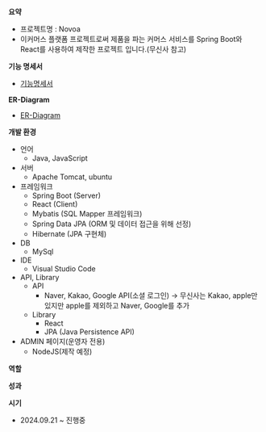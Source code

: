 
**요약**
- 프로젝트명 : Novoa
- 이커머스 플랫폼 프로젝트로써 제품을 파는 커머스 서비스를 Spring Boot와 React를 사용하여 제작한 프로젝트 입니다.(무신사 참고)

**기능 명세서**

- [기능명세서](https://perfect-angora-dd5.notion.site/10b0ab630964802ca7c7dd1a4b5b7a90?v=8f270b54093f4a05837ca60a7d37740e&pvs=4)

**ER-Diagram**

- [ER-Diagram](https://www.erdcloud.com/d/tWmM7hzXCEuK23qc5)

**개발 환경**

- 언어
    - Java, JavaScript
- 서버
    - Apache Tomcat, ubuntu
- 프레임워크
    - Spring Boot (Server)
    - React (Client)
    - Mybatis (SQL Mapper 프레임워크)
    - Spring Data JPA (ORM 및 데이터 접근을 위해 선정)
    - Hibernate (JPA 구현체)
- DB
    - MySql
- IDE
    - Visual Studio Code
- API, Library
    - API
        - Naver, Kakao, Google API(소셜 로그인) → 무신사는 Kakao, apple만 있지만 apple를 제외하고 Naver, Google를 추가
    - Library
        - React
        - JPA (Java Persistence API)
- ADMIN 페이지(운영자 전용)
    - NodeJS(제작 예정)

**역할**

**성과**

**시기**

- 2024.09.21 ~ 진행중
